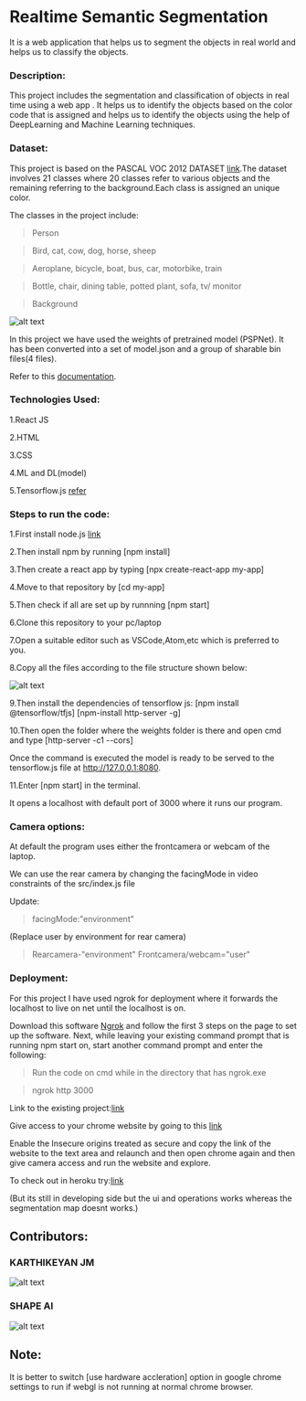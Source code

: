 # Realtime Semantic Segmentation
It is a web application that helps us to segment the objects in real world and helps us to classify the objects.

### Description:
This project includes the segmentation and classification of  objects in real time using a web app . It helps us to identify the objects based on the color code that is assigned and helps us to identify the objects using the help of DeepLearning and Machine Learning techniques.

### Dataset:
This project is based on the PASCAL VOC 2012 DATASET [link](http://host.robots.ox.ac.uk/pascal/VOC/voc2012/VOCtrainval_11-May-2012.tar).The dataset involves 21 classes where 20 classes refer to various objects and the remaining referring to the background.Each class is assigned an unique color.

The classes in the project include:

>Person

>Bird, cat, cow, dog, horse, sheep

>Aeroplane, bicycle, boat, bus, car, motorbike, train

>Bottle, chair, dining table, potted plant, sofa, tv/ monitor

>Background

![alt text](https://github.com/ShapeAI/realtime-semantic-segmentation/blob/master/public/images/voccmap.png "Classes")


In this project we have used the weights of  pretrained model (PSPNet). It has been converted into a set of model.json and a group of sharable bin files(4 files).

Refer to this [documentation](https://huningxin.github.io/tfjs-converter/).

### Technologies Used:
1.React JS

2.HTML

3.CSS

4.ML and DL(model)

5.Tensorflow.js 
[refer](https://www.tensorflow.org/js)



### Steps to run the code:
1.First install node.js [link](https://nodejs.org/dist/v12.18.3/node-v12.18.3-x64.msi)

2.Then install npm by running [npm install]

3.Then create a react app by typing [npx create-react-app my-app]

4.Move to that repository by [cd my-app]

5.Then check if all are set up by runnning [npm start]

6.Clone this repository to your pc/laptop

7.Open a suitable editor such as VSCode,Atom,etc which is preferred to you.

8.Copy all the files according to the file structure shown below:

![alt text](https://github.com/ShapeAI/realtime-semantic-segmentation/blob/master/Hierarchy%20files.JPG "Hierarchy structure")

9.Then install the dependencies of tensorflow js:
[npm install @tensorflow/tfjs]
[npm-install http-server -g]

10.Then open the folder where the weights folder is there and open cmd and type [http-server -c1 --cors]

Once the command is executed the model is ready to be served to the tensorflow.js file  at http://127.0.0.1:8080.

11.Enter [npm start] in the terminal.

It opens a localhost with default port of 3000 where it runs our program.


### Camera options:
At default the program uses either the frontcamera or webcam of the laptop.

We can use the rear camera by changing the facingMode in video constraints of the src/index.js file

Update:

>facingMode:"environment" 

(Replace user by environment for rear camera)

>Rearcamera-"environment" Frontcamera/webcam="user"

### Deployment:

For this project I have used ngrok for deployment where it forwards the localhost to live on net until the localhost is on.

Download this software [Ngrok](https://ngrok.com/download) and follow the first 3 steps on the page to set up the software. Next, while leaving your existing command prompt that is running npm start on, start another command prompt and enter the following:


>Run the code on cmd while in the directory that has ngrok.exe

>ngrok http 3000


Link to the existing project:[link](http://a81af381c92d.ngrok.io)

Give access to your chrome website by going to this [link](chrome://flags/)

Enable the Insecure origins treated as secure and copy the link of the website to the text area and relaunch and then open chrome again and then give camera access and run the website and explore.

To check out in heroku try:[link](https://realtime-semantic-segmentor.herokuapp.com/)

(But its still in developing side but the ui and operations works whereas the segmentation map doesnt works.)

## Contributors:
### KARTHIKEYAN JM 
![alt text](https://github.com/ShapeAI/realtime-semantic-segmentation/blob/master/50882125.png "Contributor")

### SHAPE AI
![alt text](https://github.com/ShapeAI/realtime-semantic-segmentation/blob/master/69104283.jfif "Contributor")



## Note:
It is better to switch [use hardware accleration] option in google chrome settings to run if webgl is not running at normal chrome browser.

  







